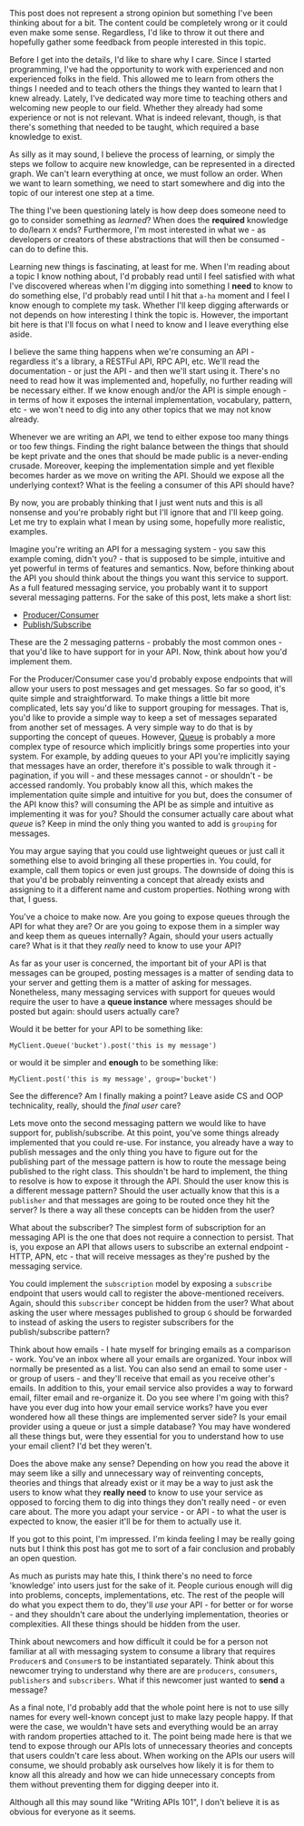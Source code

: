 <!---
$"metadata"$
{
  "md": true,
  "title": "Hiding unnecessary complexity",
  "draft": true,
  "slug": "hiding-unnecessary-complexity",
  "tags": [
    "mongodb",
    "openstack",
    "python"
  ]
}
$"metadata"$
-->

This post does not represent a strong opinion but something I've been thinking about for a bit. The content could be completely wrong or it could even make some sense. Regardless, I'd like to throw it out there and hopefully gather some feedback from people interested in this topic.

Before I get into the details, I'd like to share why I care. Since I started programming, I've had the opportunity to work with experienced and non experienced folks in the field. This allowed me to learn from others the things I needed and to teach others the things they wanted to learn that I knew already. Lately, I've dedicated way more time to teaching others and welcoming new people to our field. Whether they already had some experience or not is not relevant. What is indeed relevant, though, is that there's something that needed to be taught, which required a base knowledge to exist.

As silly as it may sound, I believe the process of learning, or simply the steps we follow to acquire new knowledge, can be represented in a directed graph. We can't learn everything at once, we must follow an order. When we want to learn something, we need to start somewhere and dig into the topic of our interest one step at a time.

The thing I've been questioning lately is how deep does someone need to go to consider something as *learned*? When does the **required** knowledge to do/learn `X` ends? Furthermore, I'm most interested in what we - as developers or creators of these abstractions that will then be consumed - can do to define this.

Learning new things is fascinating, at least for me. When I'm reading about a topic I know nothing about, I'd probably read until I feel satisfied with what I've discovered whereas when I'm digging into something I **need** to know to do something else, I'd probably read until I hit that `a-ha` moment and I feel I know enough to complete my task. Whether I'll keep digging afterwards or not depends on how interesting I think the topic is. However, the important bit here is that I'll focus on what I need to know and I leave everything else aside.

I believe the same thing happens when we're consuming an API - regardless it's a library, a RESTFul API, RPC API, etc. We'll read the documentation - or just the API - and then we'll start using it. There's no need to read how it was implemented and, hopefully, no further reading will be necessary either. If we know enough and/or the API is simple enough - in terms of how it exposes the internal implementation, vocabulary, pattern, etc - we won't need to dig into any other topics that we may not know already.

Whenever we are writing an API, we tend to either expose too many things or too few things. Finding the right balance between the things that should be kept private and the ones that should be made public is a never-ending crusade. Moreover, keeping the implementation simple and yet flexible becomes harder as we move on writing the API. Should we expose all the underlying context? What is the feeling a consumer of this API should have?

By now, you are probably thinking that I just went nuts and this is all nonsense and you're probably right but I'll ignore that and I'll keep going. Let me try to explain what I mean by using some, hopefully more realistic, examples.

Imagine you're writing an API for a messaging system - you saw this example coming, didn't you? - that is supposed to be simple, intuitive and yet powerful in terms of features and semantics. Now, before thinking about the API you should think about the things you want this service to support. As a full featured messaging service, you probably want it to support several messaging patterns. For the sake of this post, lets make a short list:

* [Producer/Consumer](http://en.wikipedia.org/wiki/Producer%E2%80%93consumer_problem)
* [Publish/Subscribe](http://en.wikipedia.org/wiki/Publish%E2%80%93subscribe_pattern)

These are the 2 messaging patterns - probably the most common ones - that you'd like to have support for in your API. Now, think about how you'd implement them.

For the Producer/Consumer case you'd probably expose endpoints that will allow your users to post messages and get messages. So far so good, it's quite simple and straightforward. To make things a little bit more complicated, lets say you'd like to support grouping for messages. That is, you'd like to provide a simple way to keep a set of messages separated from another set of messages. A very simple way to do that is by supporting the concept of queues. However, [Queue](http://en.wikipedia.org/wiki/Queue_%28abstract_data_type%29) is probably a more complex type of resource which implicitly brings some properties into your system. For example, by adding queues to your API you're implicitly saying that messages have an order, therefore it's possible to walk through it - pagination, if you will - and these messages cannot - or shouldn't - be accessed randomly. You probably know all this, which makes the implementation quite simple and intuitive for you but, does the consumer of the API know this? will consuming the API be as simple and intuitive as implementing it was for you? Should the consumer actually care about what *queue* is? Keep in mind the only thing you wanted to add is `grouping` for messages.

You may argue saying that you could use lightweight queues or just call it something else to avoid bringing all these properties in. You could, for example, call them topics or even just groups. The downside of doing this is that you'd be probably reinventing a concept that already exists and assigning to it a different name and custom properties. Nothing wrong with that, I guess.

You've a choice to make now. Are you going to expose queues through the API for what they are? Or are you going to expose them in a simpler way and keep them as queues internally? Again, should your users actually care? What is it that they *really* need to know to use your API?

As far as your user is concerned, the important bit of your API is that messages can be grouped, posting messages is a matter of sending data to your server and getting them is a matter of asking for messages. Nonetheless, many messaging services with support for queues would require the user to have a **queue instance** where messages should be posted but again: should users actually care?

Would it be better for your API to be something like:

    MyClient.Queue('bucket').post('this is my message')

or would it be simpler and **enough** to be something like:

    MyClient.post('this is my message', group='bucket')


See the difference? Am I finally making a point? Leave aside CS and OOP technicality, really, should the *final user* care?

Lets move onto the second messaging pattern we would like to have support for, publish/subscribe. At this point, you've some things already implemented that you could re-use. For instance, you already have a way to publish messages and the only thing you have to figure out for the publishing part of the message pattern is how to route the message being published to the right class. This shouldn't be hard to implement, the thing to resolve is how to expose it through the API. Should the user know this is a different message pattern? Should the user actually know that this is a `publisher` and that messages are going to be routed once they hit the server? Is there a way all these concepts can be hidden from the user?

What about the subscriber? The simplest form of subscription for an messaging API is the one that does not require a connection to persist. That is, you expose an API that allows users to subscribe an external endpoint - HTTP, APN, etc - that will receive messages as they're pushed by the messaging service.

You could implement the `subscription` model by exposing a `subscribe` endpoint that users would call to register the above-mentioned receivers. Again, should this `subscriber` concept be hidden from the user? What about asking the user where messages published to group `G` should be forwarded to instead of asking the users to register subscribers for the publish/subscribe pattern?

Think about how emails - I hate myself for bringing emails as a comparison - work. You've an inbox where all your emails are organized. Your inbox will normally be presented as a list. You can also send an email to some user - or group of users - and they'll receive that email as you receive other's emails. In addition to this, your email service also provides a way to forward email, filter email and re-organize it. Do you see where I'm going with this? have you ever dug into how your email service works? have you ever wondered how all these things are implemented server side? Is your email provider using a queue or just a simple database? You may have wondered all these things but, were they essential for you to understand how to use your email client? I'd bet they weren't.

Does the above make any sense? Depending on how you read the above it may seem like a silly and unnecessary way of reinventing concepts, theories and things that already exist or it may be a way to just ask the users to know what they **really need** to know to use your service as opposed to forcing them to dig into things they don't really need - or even care about. The more you adapt your service - or API - to what the user is expected to know, the easier it'll be for them to actually use it.

If you got to this point, I'm impressed. I'm kinda feeling I may be really going nuts but I think this post has got me to sort of a fair conclusion and probably an open question.

As much as purists may hate this, I think there's no need to force 'knowledge' into users just for the sake of it. People curious enough will dig into problems, concepts, implementations, etc. The rest of the people will do what you expect them to do, they'll *use* your API - for better or for worse - and they shouldn't care about the underlying implementation, theories or complexities. All these things should be hidden from the user.

Think about newcomers and how difficult it could be for a person not familiar at all with messaging system to consume a library that requires `Producer`s and `Consumer`s to be instantiated separately. Think about this newcomer trying to understand why there are are `producers`, `consumers`, `publishers` and `subscribers`. What if this newcomer just wanted to **send** a message?

As a final note, I'd probably add that the whole point here is not to use silly names for every well-known concept just to make lazy people happy. If that were the case, we wouldn't have sets and everything would be an array with random properties attached to it. The point being made here is that we tend to expose through our APIs lots of unnecessary theories and concepts that users couldn't care less about. When working on the APIs our users will consume, we should probably ask ourselves how likely it is for them to know all this already and how we can hide unnecessary concepts from them without preventing them for digging deeper into it.

Although all this may sound like "Writing APIs 101", I don't believe it is as obvious for everyone as it seems.


